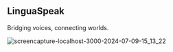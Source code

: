 ## LinguaSpeak
Bridging voices, connecting worlds.

![screencapture-localhost-3000-2024-07-09-15_13_22](https://github.com/TathataHY/lingua-speak/assets/86846618/01f61042-bac5-46aa-a5db-a7cb871191c7)
